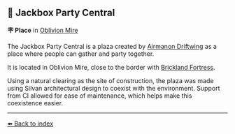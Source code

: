 ## 🎊 Jackbox Party Central

**🪧 Place** in [Oblivion Mire](../refs/oblivion_mire.md)

The Jackbox Party Central is a plaza created by [Airmanon Driftwing](../refs/airmanon.md) as a place where people can gather and party together. 

It is located in Oblivion Mire, close to the border with [Brickland Fortress](../refs/brickland_fortress.md).

Using a natural clearing as the site of construction, the plaza was made using Silvan architectural design to coexist with the environment. Support from CI allowed for ease of maintenance, which helps make this coexistence easier.


----------
[⬅️ Back to index](/#09e0_s)